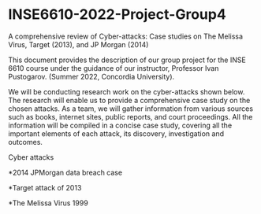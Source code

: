 # INSE6610-2022-Project-Group4
A comprehensive review of Cyber-attacks: Case studies on The Melissa Virus, Target (2013), and JP Morgan (2014)

This document provides the description of our group project for the INSE 6610 course under the guidance of our instructor, Professor Ivan Pustogarov. (Summer 2022, Concordia University).

We will be conducting research work on the cyber-attacks shown below. The research will enable us to provide a comprehensive case study on the chosen attacks. 
As a team, we will gather information from various sources such as books, internet sites, public reports, and court proceedings. 
All the information will be compiled in a concise case study, covering all the important elements of each attack, its discovery, investigation and outcomes.

Cyber attacks

*2014 JPMorgan data breach case

*Target attack of 2013

*The Melissa Virus 1999


 

